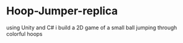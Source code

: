 # Hoop-Jumper-replica
using Unity and C# i build a 2D game of a small ball jumping through colorful hoops

